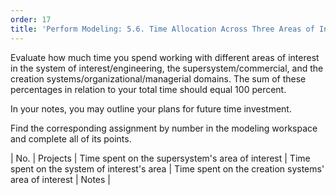 ```yaml
---
order: 17
title: 'Perform Modeling: 5.6. Time Allocation Across Three Areas of Interest'
---
```


Evaluate how much time you spend working with different areas of interest in the system of interest/engineering, the supersystem/commercial, and the creation systems/organizational/managerial domains. The sum of these percentages in relation to your total time should equal 100 percent.

In your notes, you may outline your plans for future time investment.

Find the corresponding assignment by number in the modeling workspace and complete all of its points.

| No. | Projects | Time spent on the supersystem's area of interest | Time spent on the system of interest's area | Time spent on the creation systems' area of interest | Notes |